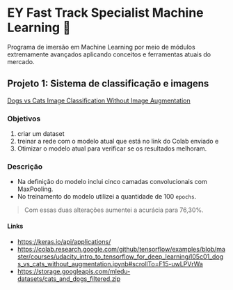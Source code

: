 # EY Fast Track Specialist Machine Learning :rocket:

Programa de imersão em Machine Learning por meio de módulos extremamente
avançados aplicando conceitos e ferramentas atuais do mercado.

## Projeto 1: Sistema de classificação e imagens

[Dogs vs Cats Image Classification Without Image Augmentation](https://github.com/htmribeiro/machine-learning-EY/blob/main/projeto-1-sistema-de-classificacao-de-imagens/dogs_vs_cats_without_augmentation.ipynb)

### Objetivos

1) criar um dataset
2) treinar a rede com o modelo atual que está no link do Colab enviado e 
3) Otimizar o modelo atual para verificar se os resultados melhoram.

### Descrição

* Na definição do modelo inclui cinco camadas convolucionais com MaxPooling.
* No treinamento do modelo utilizei a quantidade de 100 `epochs`.

> Com essas duas alterações aumentei a acurácia para 76,30%.

#### Links

* <https://keras.io/api/applications/>
* <https://colab.research.google.com/github/tensorflow/examples/blob/master/courses/udacity_intro_to_tensorflow_for_deep_learning/l05c01_dogs_vs_cats_without_augmentation.ipynb#scrollTo=F15-uwLPVrWa>
* <https://storage.googleapis.com/mledu-datasets/cats_and_dogs_filtered.zip>
